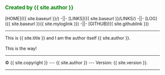 ---
---
<span style="color:green; font-weight:bold; font-size:larger;">Created by {{ site.author }}</span>
<br><br>
[HOME]({{ site.baseurl }}/) -||-
[LINKS]({{ site.baseurl }}/LINKS/) -||-
[LOG]({{ site.baseurl }}{{ site.myloglink }}) -||-
[GITHUB]({{ site.githublink }})
<br>
<hr>
This is {{ site.title }} and I am the author itself {{ site.author }}.
<br><br>
This is the way!
<br>
<hr>
&copy; {{ site.copyright }} --- {{ site.author }} --- Version: {{ site.version }}.
<hr>
<br>
